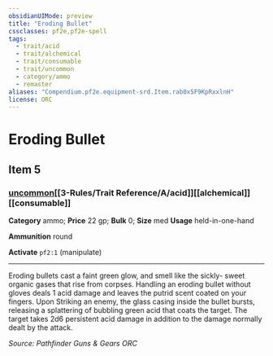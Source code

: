 ```yaml
---
obsidianUIMode: preview
title: "Eroding Bullet"
cssclasses: pf2e,pf2e-spell
tags:
  - trait/acid
  - trait/alchemical
  - trait/consumable
  - trait/uncommon
  - category/ammo
  - remaster
aliases: "Compendium.pf2e.equipment-srd.Item.rab0x5F9KpRxxlnH"
license: ORC
---
```

# Eroding Bullet
## Item 5
### [uncommon](uncommon "Uncommon Rarity Trait")[[3-Rules/Trait Reference/A/acid]][[alchemical]][[consumable]]

**Category** ammo; 
**Price** 22 gp; 
**Bulk** 0; **Size** med
**Usage** held-in-one-hand

**Ammunition** round

**Activate** `pf2:1` (manipulate)

* * *

Eroding bullets cast a faint green glow, and smell like the sickly- sweet organic gases that rise from corpses. Handling an eroding bullet without gloves deals 1 acid damage and leaves the putrid scent coated on your fingers. Upon Striking an enemy, the glass casing inside the bullet bursts, releasing a splattering of bubbling green acid that coats the target. The target takes 2d6 persistent acid damage in addition to the damage normally dealt by the attack.

*Source: Pathfinder Guns & Gears*
*ORC*